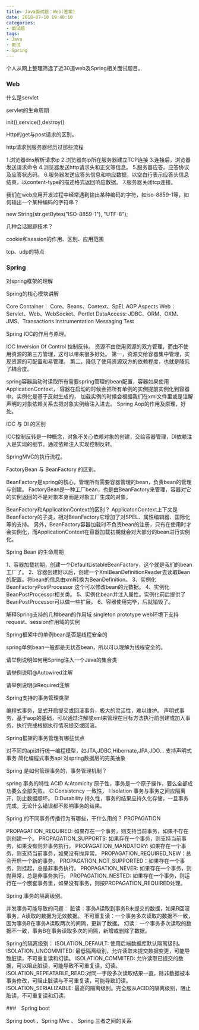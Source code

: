 ```yaml
---
title: Java面试题：Web(答案)
date: 2018-07-10 19:40:10
categories:
- 面试题
tags:
- Java
- 面试
- Spring
---
```


  个人从网上整理筛选了近30道web及Spring相关面试题目。
  
### Web

  什么是servlet
  
  servlet的生命周期
  
  init(),service(),destroy()

  Http的get与post请求的区别。

  http请求到服务器经历过那些流程

  <!-- more -->
  
  1.浏览器dns解析请求ip
  2.浏览器向ip所在服务器建立TCP连接
  3.连接后，浏览器发送请求命令 
  4.浏览器发送http请求头和正文等信息。
  5.服务器应答。应答协议及应答状态码。
  6.服务器发送应答头信息和响应数据，以空白行表示应答头信息结束，以content-type的描述格式返回响应数据。
  7.服务器关闭tcp连接。
  
  我们在web应用开发过程中经常遇到输出某种编码的字符，如iso-8859-1等，如何输出一个某种编码的字符串？
  
  new String(str.getBytes("ISO-8859-1"), "UTF-8");
  
  几种会话跟踪技术？
  
  cookie和session的作用、区别、应用范围

  tcp、udp的特点
  
### Spring

  对spring框架的理解
  
  Spring的核心模块讲解
  
  Core Container： Core、Beans、Context、SpEL
  AOP
  Aspects
  Web：Servlet、Web、WebSocket、Portlet
  DataAccess: JDBC、ORM、OXM、JMS、Transactions
  Instrumentation
  Messaging
  Test
    
  Spring IOC的作用与原理。
  
  IOC Inversion Of Control 控制反转。
  资源不由使用资源的双方管理，而由不使用资源的第三方管理，这可以带来很多好处。
  第一，资源交给容器集中管理，实现资源的可配置和易管理。
  第二，降低了使用资源双方的依赖程度，也就是降低了耦合度。
  
  spring容器启动时读取所有需要spring管理的bean配置，容器如果使用ApplicationContext，
    容器在启动的时候会把所有单例的实例提前实例化到容器中。实例化是基于反射生成的，
    加载实例的时候会根据我们在xml文件里或是注解声明的对象依赖关系去把对象实例给注入进去。
  Spring Aop的作用及原理，好处。
  
  IOC 与 DI 的区别
  
  IOC控制反转是一种概念，对象不关心依赖对象的创建，交给容器管理，DI依赖注入是实现的细节。通过依赖注入实现控制反转。
    
  SpringMVC的执行流程。
  
  FactoryBean 与 BeanFactory 的区别。
  
  BeanFactory是spring的核心，管理所有需要容器管理的bean，负责bean的管理与创建。
  FactoryBean是一种工厂bean，也是由BeanFactory来管理，容器对它的实例返回的不是对象本身而是对象工厂生成的对象。
  
  BeanFactory和ApplicationContext的区别？
  ApplicatonContext上下文是BeanFactory的子类，相对BeanFactory它增加了对SPEL、属性编辑器、国际化等的支持。
  另外，BeanFactory容器加载时不负责bean的注册，只有在使用时才会实例化，而ApplicationContext在容器加载初期就会对大部分的bean进行实例化。
    
  Spring Bean 的生命周期
  
  1、容器加载初期，创建一个DefaultListableBeanFactory，这个就是我们的bean工厂了。
  2、容器创建好以后，创建一个XmlBeanDefinitionReader去读取Bean的配置。将bean的信息由xml转换为BeanDefinition。
  3、实例化BeanFactoryPostProcessor 这个可以修改bean的元数据。
  4、实例化BeanPostProcessor相关类。
  5、实例化bean并注入属性。实例化前后提供了BeanPostProcessor可以做一些扩展。
  6、容器使用完毕，后就销毁了。
  
  解释Spring支持的几种bean的作用域
  singleton
  prototype
  web环境下支持request、session作用域的实例
  
  Spring框架中的单例bean是否是线程安全的
  
  spring单例bean一般都是无状态bean，所以可以理解为线程安全的。
  
  请举例说明如何用Spring注入一个Java的集合类
  
  请举例说明@Autowired注解
  
  请举例说明@Required注解
  
  Spring支持的事务管理类型
  
  编程式事务，显式开启提交或回滚事务，极大的灵活性，难以维护。
  声明式事务，基于aop的基础，可以通过注解或xml来管理在目标方法执行前创建或加入事务，执行完成根据执行情况提交或回滚。
  
  Spring框架的事务管理有哪些优点
  
  对不同的api进行统一编程模型，如JTA,JDBC,Hibernate,JPA,JDO...
  支持声明式事务
  简化编程式事务api
  对spring数据层的完美抽象
  
  Spring 是如何管理事务的，事务管理机制？
  
  spring 事务的特性 ACID
  A:Atomicity 原子性，事务是一个原子操作，要么全部成功要么全部失败。
  C:Consistency 一致性，
  I:Isolation 事务与事务之间应隔离开，防止数据顺坏。
  D:Durability 持久性，事务的结果应持久化存储，一旦事务完成，无论什么错误都不影响事务的结果。
  
  
  Spring 的不同事务传播行为有哪些，干什么用的？ PROPAGATION
  
  PROPAGATION_REQUIRED:     如果存在一个事务，则支持当前事务，如果不存在则创建一个。
  PROPAGATION_SUPPORTS:     如果存在一个事务，则支持当前事务，如果没有则非事务执行。
  PROPAGATION_MANDATORY:    如果存在一个事务，则支持当前事务，如果没有抛异常。
  PROPAGATION_REQUIRED_NEW：总会开启一个新的事务。
  PROPAGATION_NOT_SUPPORTED：如果存在一个事务，则挂起，总是非事务执行。
  PROPAGATION_NEVER:        如果存在一个事务，则抛异常，总是非事务执行。
  PROPAGATION_NESTED:       如果存在一个事务，则运行在一个嵌套事务里，如果没有事务，则按PROPAGATION_REQUIRED处理。
  
  Spring 事务的隔离级别。  
  
  并发事务可能导致的问题：
  脏读：事务A读取到事务B未提交的数据，如果B回滚事务，A读取的数据为无效数据。
  不可重复读：一个事务多次读取的数据不一致，因为事务B在事务A读取两次的间隔，更新了数据。
  幻读：一个事务多次读取的数据不一致，事务B在事务读取多次的间隔，新增或删除了数据。
  
  Spring的隔离级别：
  ISOLATION_DEFAULT:      使用后端数据库默认隔离级别。
  ISOLATION_UNCOMMITED:   最低隔离级别，允许读取未提交数据变更，可能导致脏读，不可重复读和幻读。
  ISOLATION_COMMITED:     允许读取已提交的数据，可以阻止脏读，可能导致不可重复读，幻读。
  ISOLATION_REPEATABLE_READ:对同一字段多次读取结果一直，除非数据被本事务修改，可阻止脏读与不可重复读，可能导致幻读。
  ISOLATION_SERIALIZABLE: 最高的隔离级别。完全服从ACID的隔离级别，阻止脏读，不可重复读和幻读。
  
###　Spring boot

  Spring boot 、Spring Mvc 、 Spring 三者之间的关系  